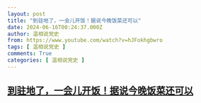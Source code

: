 ```yaml
---
layout: post
title: "到驻地了，一会儿开饭！据说今晚饭菜还可以"
date: 2024-06-16T00:24:37.000Z
author: 温相说党史
from: https://www.youtube.com/watch?v=hJFokhgbwro
tags: [ 温相说党史 ]
comments: True
categories: [ 温相说党史 ]
---
```

<!--1718497477000-->
[到驻地了，一会儿开饭！据说今晚饭菜还可以](https://www.youtube.com/watch?v=hJFokhgbwro)
------

<div>

</div>
